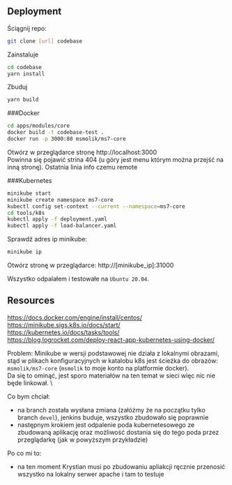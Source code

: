 ## Deployment

Ściągnij repo:

```bash
git clone [url] codebase
```

Zainstaluje

```bash
cd codebase
yarn install
```

Zbuduj

```bash
yarn build
```

###Docker

```bash
cd apps/modules/core
docker build -t codebase-test .
docker run -p 3000:80 msmolik/ms7-core
```

Otwórz w przeglądarce stronę http://localhost:3000 \
Powinna się pojawić strina 404 (u góry jest menu którym można przejść na inną stronę).
Ostatnia linia info czemu remote

###Kubernetes

```bash
minikube start
minikube create namespace ms7-core
kubectl config set-context --current --namespace=ms7-core
cd tools/k8s
kubectl apply -f deployment.yaml
kubectl apply -f load-balancer.yaml
```

Sprawdź adres ip minikube:

```bash
minikube ip
```

Otwórz stronę w przeglądarce:
http://[minikube_ip]:31000

Wszystko odpalałem i testowałe na ```Ubuntu 20.04```.

## Resources
https://docs.docker.com/engine/install/centos/ \
https://minikube.sigs.k8s.io/docs/start/ \
https://kubernetes.io/docs/tasks/tools/ \
https://blog.logrocket.com/deploy-react-app-kubernetes-using-docker/

Problem:
Minikube w wersji podstawowej nie działa z lokalnymi obrazami, stąd w plikach konfiguracyjnych w katalobu k8s jest ścieżka do obrazów: `msmolik/ms7-core` (```msmolik``` to moje konto na platformie docker).\
Da się to ominąć, jest sporo materiałów na ten temat w sieci więc nic nie będe linkował. \

Co bym chciał:
 - na branch została wysłana zmiana (załóżmy że na początku tylko branch ```devel```), jenkins buduje, wszystko zbudowało się poprawnie
 - następnym krokiem jest odpalenie poda kubernetesowego ze zbudowaną aplikację oraz możliwość dostania się do tego poda przez przeglądarkę (jak w powyższym przykładzie)

Po co mi to:
- na ten moment Krystian musi po zbudowaniu apliakcji ręcznie przenosić wszystko na lokalny serwer apache i tam to testuje